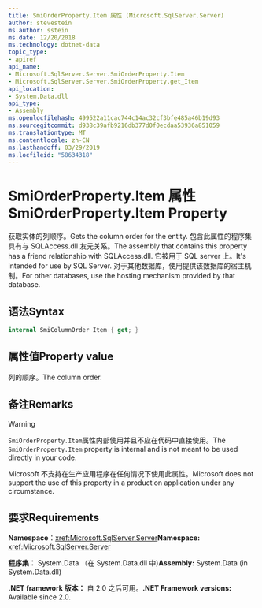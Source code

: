 ```yaml
---
title: SmiOrderProperty.Item 属性 (Microsoft.SqlServer.Server)
author: stevestein
ms.author: sstein
ms.date: 12/20/2018
ms.technology: dotnet-data
topic_type:
- apiref
api_name:
- Microsoft.SqlServer.Server.SmiOrderProperty.Item
- Microsoft.SqlServer.Server.SmiOrderProperty.get_Item
api_location:
- System.Data.dll
api_type:
- Assembly
ms.openlocfilehash: 499522a11cac744c14ac32cf3bfe485a46b19d93
ms.sourcegitcommit: d938c39afb9216db377d0f0ecdaa53936a851059
ms.translationtype: MT
ms.contentlocale: zh-CN
ms.lasthandoff: 03/29/2019
ms.locfileid: "58634318"
---
```

# <a name="smiorderpropertyitem-property"></a><span data-ttu-id="44c06-102">SmiOrderProperty.Item 属性</span><span class="sxs-lookup"><span data-stu-id="44c06-102">SmiOrderProperty.Item Property</span></span>

<span data-ttu-id="44c06-103">获取实体的列顺序。</span><span class="sxs-lookup"><span data-stu-id="44c06-103">Gets the column order for the entity.</span></span> <span data-ttu-id="44c06-104">包含此属性的程序集具有与 SQLAccess.dll 友元关系。</span><span class="sxs-lookup"><span data-stu-id="44c06-104">The assembly that contains this property has a friend relationship with SQLAccess.dll.</span></span> <span data-ttu-id="44c06-105">它被用于 SQL server 上。</span><span class="sxs-lookup"><span data-stu-id="44c06-105">It's intended for use by SQL Server.</span></span> <span data-ttu-id="44c06-106">对于其他数据库，使用提供该数据库的宿主机制。</span><span class="sxs-lookup"><span data-stu-id="44c06-106">For other databases, use the hosting mechanism provided by that database.</span></span>

## <a name="syntax"></a><span data-ttu-id="44c06-107">语法</span><span class="sxs-lookup"><span data-stu-id="44c06-107">Syntax</span></span>

```csharp
internal SmiColumnOrder Item { get; }
```

## <a name="property-value"></a><span data-ttu-id="44c06-108">属性值</span><span class="sxs-lookup"><span data-stu-id="44c06-108">Property value</span></span>

<span data-ttu-id="44c06-109">列的顺序。</span><span class="sxs-lookup"><span data-stu-id="44c06-109">The column order.</span></span>

## <a name="remarks"></a><span data-ttu-id="44c06-110">备注</span><span class="sxs-lookup"><span data-stu-id="44c06-110">Remarks</span></span>

> [!WARNING]
> <span data-ttu-id="44c06-111">`SmiOrderProperty.Item`属性内部使用并且不应在代码中直接使用。</span><span class="sxs-lookup"><span data-stu-id="44c06-111">The `SmiOrderProperty.Item` property is internal and is not meant to be used directly in your code.</span></span>
>
> <span data-ttu-id="44c06-112">Microsoft 不支持在生产应用程序在任何情况下使用此属性。</span><span class="sxs-lookup"><span data-stu-id="44c06-112">Microsoft does not support the use of this property in a production application under any circumstance.</span></span>

## <a name="requirements"></a><span data-ttu-id="44c06-113">要求</span><span class="sxs-lookup"><span data-stu-id="44c06-113">Requirements</span></span>

<span data-ttu-id="44c06-114">**Namespace**：<xref:Microsoft.SqlServer.Server></span><span class="sxs-lookup"><span data-stu-id="44c06-114">**Namespace:** <xref:Microsoft.SqlServer.Server></span></span>

<span data-ttu-id="44c06-115">**程序集：** System.Data （在 System.Data.dll 中)</span><span class="sxs-lookup"><span data-stu-id="44c06-115">**Assembly:** System.Data (in System.Data.dll)</span></span>

<span data-ttu-id="44c06-116">**.NET framework 版本：** 自 2.0 之后可用。</span><span class="sxs-lookup"><span data-stu-id="44c06-116">**.NET Framework versions:** Available since 2.0.</span></span>